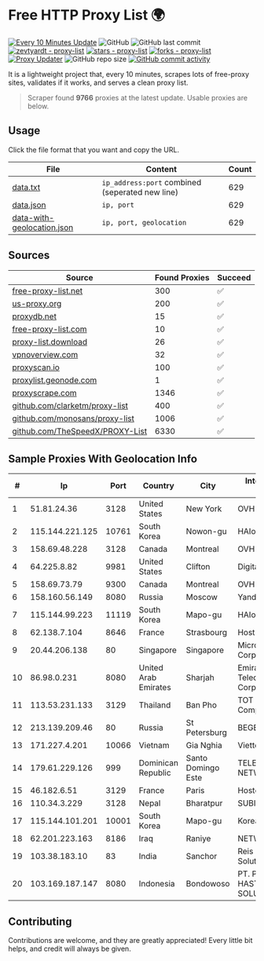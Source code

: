 
# Free HTTP Proxy List 🌍

[![Every 10 Minutes Update](https://github.com/mertguvencli/http-proxy-list/actions/workflows/main.yml/badge.svg?branch=main)](https://github.com/mertguvencli/http-proxy-list/actions/workflows/main.yml)
![GitHub](https://img.shields.io/github/license/mertguvencli/http-proxy-list)
![GitHub last commit](https://img.shields.io/github/last-commit/mertguvencli/http-proxy-list)
[![zevtyardt - proxy-list](https://img.shields.io/static/v1?label=zevtyardt&message=proxy-list&color=blue&logo=github)](https://github.com/zevtyardt/proxy-list "Go to GitHub repo")
[![stars - proxy-list](https://img.shields.io/github/stars/zevtyardt/proxy-list?style=social)](https://github.com/zevtyardt/proxy-list)
[![forks - proxy-list](https://img.shields.io/github/forks/zevtyardt/proxy-list?style=social)](https://github.com/zevtyardt/proxy-list)
[![Proxy Updater](https://github.com/zevtyardt/proxy-list/workflows/Proxy%20Updater/badge.svg)](https://github.com/zevtyardt/proxy-list/actions?query=workflow:"Proxy+Updater")
![GitHub repo size](https://img.shields.io/github/repo-size/zevtyardt/proxy-list)
[![GitHub commit activity](https://img.shields.io/github/commit-activity/m/zevtyardt/proxy-list?logo=commits)](https://github.com/zevtyardt/proxy-list/commits/main)

It is a lightweight project that, every 10 minutes, scrapes lots of free-proxy sites, validates if it works, and serves a clean proxy list.

> Scraper found **9766** proxies at the latest update. Usable proxies are below.

## Usage

Click the file format that you want and copy the URL.

|File|Content|Count|
|----|-------|-----|
|[data.txt](https://raw.githubusercontent.com/mertguvencli/http-proxy-list/main/proxy-list/data.txt)|`ip_address:port` combined (seperated new line)|629|
|[data.json](https://raw.githubusercontent.com/mertguvencli/http-proxy-list/main/proxy-list/data.json)|`ip, port`|629|
|[data-with-geolocation.json](https://raw.githubusercontent.com/mertguvencli/http-proxy-list/main/proxy-list/data-with-geolocation.json)|`ip, port, geolocation`|629|

## Sources

|Source|Found Proxies|Succeed|
|------|-------------|-------|
|[free-proxy-list.net](https://free-proxy-list.net)|300|✅|
|[us-proxy.org](https://www.us-proxy.org)|200|✅|
|[proxydb.net](http://proxydb.net)|15|✅|
|[free-proxy-list.com](https://free-proxy-list.com/?page=&port=&type%5B%5D=http&type%5B%5D=https&up_time=0&search=Search)|10|✅|
|[proxy-list.download](https://www.proxy-list.download/HTTP)|26|✅|
|[vpnoverview.com](https://vpnoverview.com/privacy/anonymous-browsing/free-proxy-servers)|32|✅|
|[proxyscan.io](https://www.proxyscan.io)|100|✅|
|[proxylist.geonode.com](https://proxylist.geonode.com/api/proxy-list?limit=300&page=1&sort_by=lastChecked&sort_type=desc&protocols=http,https)|1|✅|
|[proxyscrape.com](https://api.proxyscrape.com/v2/?request=displayproxies&protocol=http&timeout=10000&country=all&ssl=all&anonymity=all)|1346|✅|
|[github.com/clarketm/proxy-list](https://raw.githubusercontent.com/clarketm/proxy-list/master/proxy-list-raw.txt)|400|✅|
|[github.com/monosans/proxy-list](https://raw.githubusercontent.com/monosans/proxy-list/main/proxies/http.txt)|1006|✅|
|[github.com/TheSpeedX/PROXY-List](https://raw.githubusercontent.com/TheSpeedX/PROXY-List/master/http.txt)|6330|✅|


## Sample Proxies With Geolocation Info

|#|Ip|Port|Country|City|Internet Service Provider|
|-|--|----|-------|----|-------------------------|
|1|51.81.24.36|3128|United States|New York|OVH US LLC|
|2|115.144.221.125|10761|South Korea|Nowon-gu|HAIonNet|
|3|158.69.48.228|3128|Canada|Montreal|OVH SAS|
|4|64.225.8.82|9981|United States|Clifton|DigitalOcean, LLC|
|5|158.69.73.79|9300|Canada|Montreal|OVH SAS|
|6|158.160.56.149|8080|Russia|Moscow|Yandex.Cloud LLC|
|7|115.144.99.223|11119|South Korea|Mapo-gu|HAIonNet|
|8|62.138.7.104|8646|France|Strasbourg|Host Europe Group|
|9|20.44.206.138|80|Singapore|Singapore|Microsoft Corporation|
|10|86.98.0.231|8080|United Arab Emirates|Sharjah|Emirates Telecommunications Corporation|
|11|113.53.231.133|3129|Thailand|Ban Pho|TOT Public Company Limited|
|12|213.139.209.46|80|Russia|St Petersburg|BEGET.RU|
|13|171.227.4.201|10066|Vietnam|Gia Nghia|Viettel Corporation|
|14|179.61.229.126|999|Dominican Republic|Santo Domingo Este|TELERY NETWORKS, S.R.L|
|15|46.182.6.51|3129|France|Paris|Hosteur SAS|
|16|110.34.3.229|3128|Nepal|Bharatpur|SUBISU C7|
|17|115.144.101.201|10001|South Korea|Mapo-gu|Korea Telecom|
|18|62.201.223.163|8186|Iraq|Raniye|NETWORKS-SULY2|
|19|103.38.183.10|83|India|Sanchor|Reis Network Solutions|
|20|103.169.187.147|8080|Indonesia|Bondowoso|PT. PRATAMA HASTA UTAMA SOLUSINDO|



## Contributing

Contributions are welcome, and they are greatly appreciated! Every
little bit helps, and credit will always be given.

